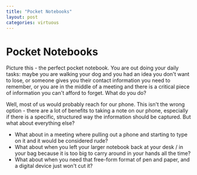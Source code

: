 ```yaml
---
title: "Pocket Notebooks"
layout: post
categories: virtuous
---
```


# Pocket Notebooks
Picture this - the perfect pocket notebook. You are out doing your daily tasks: maybe you are walking your dog and you had an idea you don't want to lose, or someone gives you their contact information you need to remember, or you are in the middle of a meeting and there is a critical piece of information you can't afford to forget. What do you do?

Well, most of us would probably reach for our phone. This isn't the wrong option - there are a lot of benefits to taking a note on our phone, especially if there is a specific, structured way the information should be captured. But what about everything else?

- What about in a meeting where pulling out a phone and starting to type on it and it would be considered rude?
- What about when you left your larger notebook back at your desk / in your bag because it is too big to carry around in your hands all the time?
- What about when you need that free-form format of pen and paper, and a digital device just won't cut it?